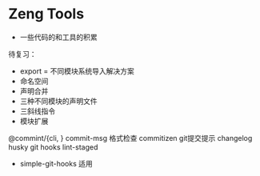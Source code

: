 # Zeng Tools

- 一些代码的和工具的积累

待复习：

- export = 不同模块系统导入解决方案
- 命名空间
- 声明合并
- 三种不同模块的声明文件
- 三斜线指令
- 模块扩展


@commint/{cli, } commit-msg 格式检查
commitizen  git提交提示
changelog
husky  git hooks
lint-staged

- simple-git-hooks 适用
